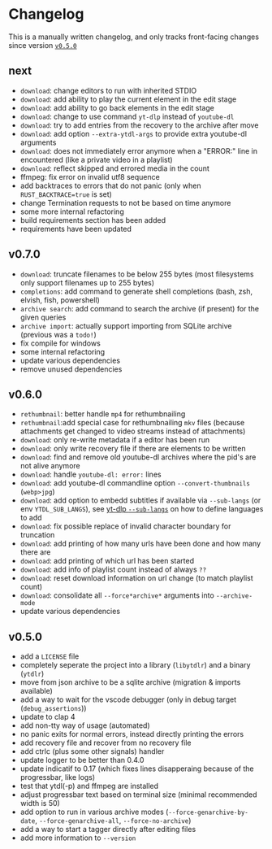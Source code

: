 # Changelog

This is a manually written changelog, and only tracks front-facing changes since version [`v0.5.0`](#v050)

## next

- `download`: change editors to run with inherited STDIO
- `download`: add ability to play the current element in the edit stage
- `download`: add ability to go back elements in the edit stage
- `download`: change to use command `yt-dlp` instead of `youtube-dl`
- `download`: try to add entries from the recovery to the archive after move
- `download`: add option `--extra-ytdl-args` to provide extra youtube-dl arguments
- `download`: does not immediately error anymore when a "ERROR:" line in encountered (like a private video in a playlist)
- `download`: reflect skipped and errored media in the count
- ffmpeg: fix error on invalid utf8 sequence
- add backtraces to errors that do not panic (only when `RUST_BACKTRACE=true` is set)
- change Termination requests to not be based on time anymore
- some more internal refactoring
- build requirements section has been added
- requirements have been updated

## v0.7.0

- `download`: truncate filenames to be below 255 bytes (most filesystems only support filenames up to 255 bytes)
- `completions`: add command to generate shell completions (bash, zsh, elvish, fish, powershell)
- `archive search`: add command to search the archive (if present) for the given queries
- `archive import`: actually support importing from SQLite archive (previous was a `todo!`)
- fix compile for windows
- some internal refactoring
- update various dependencies
- remove unused dependencies

## v0.6.0

- `rethumbnail`: better handle `mp4` for rethumbnailing
- `rethumbnail`:add special case for rethumbnailing `mkv` files (because attachments get changed to video streams instead of attachments)
- `download`: only re-write metadata if a editor has been run
- `download`: only write recovery file if there are elements to be written
- `download`: find and remove old youtube-dl archives where the pid's are not alive anymore
- `download`: handle `youtube-dl: error:` lines
- `download`: add youtube-dl commandline option `--convert-thumbnails` (`webp>jpg`)
- `download`: add option to embedd subtitles if available via `--sub-langs` (or env `YTDL_SUB_LANGS`), see [yt-dlp `--sub-langs`](https://github.com/yt-dlp/yt-dlp#subtitle-options) on how to define languages to add
- `download`: fix possible replace of invalid character boundary for truncation
- `download`: add printing of how many urls have been done and how many there are
- `download`: add printing of which url has been started
- `download`: add info of playlist count instead of always `??`
- `download`: reset download information on url change (to match playlist count)
- `download`: consolidate all `--force*archive*` arguments into `--archive-mode`
- update various dependencies

## v0.5.0

- add a `LICENSE` file
- completely seperate the project into a library (`libytdlr`) and a binary (`ytdlr`)
- move from json archive to be a sqlite archive (migration & imports available)
- add a way to wait for the vscode debugger (only in debug target (`debug_assertions`))
- update to clap 4
- add non-tty way of usage (automated)
- no panic exits for normal errors, instead directly printing the errors
- add recovery file and recover from no recovery file
- add ctrlc (plus some other signals) handler
- update logger to be better than 0.4.0
- update indicatif to 0.17 (which fixes lines disapperaing because of the progressbar, like logs)
- test that ytdl(-p) and ffmpeg are installed
- adjust progressbar text based on terminal size (minimal recommended width is 50)
- add option to run in various archive modes (`--force-genarchive-by-date`, `--force-genarchive-all`, `--force-no-archive`)
- add a way to start a tagger directly after editing files
- add more information to `--version`
